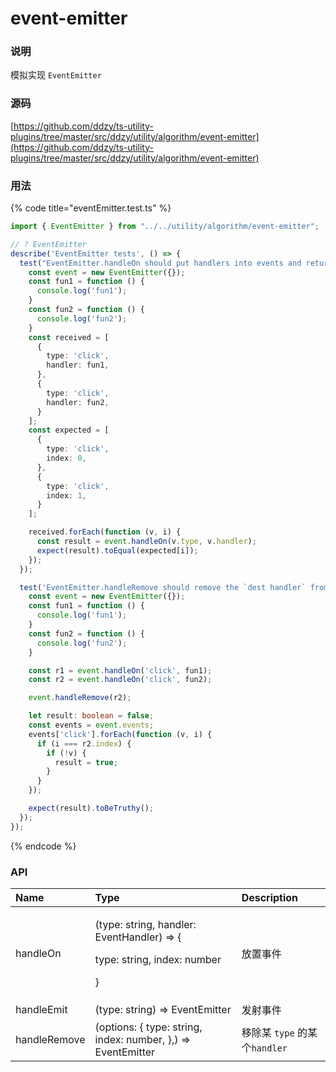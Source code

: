 # event-emitter

### 说明

模拟实现 `EventEmitter`

### 源码

[https://github.com/ddzy/ts-utility-plugins/tree/master/src/ddzy/utility/algorithm/event-emitter](https://github.com/ddzy/ts-utility-plugins/tree/master/src/ddzy/utility/algorithm/event-emitter)

### 用法

{% code title="eventEmitter.test.ts" %}
```typescript
import { EventEmitter } from "../../utility/algorithm/event-emitter";

// ? EventEmitter
describe('EventEmitter tests', () => {
  test("EventEmitter.handleOn should put handlers into events and return the handler's own index", () => {
    const event = new EventEmitter({});
    const fun1 = function () {
      console.log('fun1');
    }
    const fun2 = function () {
      console.log('fun2');
    }
    const received = [
      {
        type: 'click',
        handler: fun1,
      },
      {
        type: 'click',
        handler: fun2,
      }
    ];
    const expected = [
      {
        type: 'click',
        index: 0,
      },
      {
        type: 'click',
        index: 1,
      }
    ];

    received.forEach(function (v, i) {
      const result = event.handleOn(v.type, v.handler);
      expect(result).toEqual(expected[i]);
    });
  });

  test('EventEmitter.handleRemove should remove the `dest handler` from events', () => {
    const event = new EventEmitter({});
    const fun1 = function () {
      console.log('fun1');
    }
    const fun2 = function () {
      console.log('fun2');
    }

    const r1 = event.handleOn('click', fun1);
    const r2 = event.handleOn('click', fun2);

    event.handleRemove(r2);

    let result: boolean = false;
    const events = event.events;
    events['click'].forEach(function (v, i) {
      if (i === r2.index) {
        if (!v) {
          result = true;
        }
      }
    });

    expect(result).toBeTruthy();
  });
});
```
{% endcode %}

### API

<table>
  <thead>
    <tr>
      <th style="text-align:left">Name</th>
      <th style="text-align:left">Type</th>
      <th style="text-align:left">Description</th>
    </tr>
  </thead>
  <tbody>
    <tr>
      <td style="text-align:left">handleOn</td>
      <td style="text-align:left">
        <p>(type: string, handler: EventHandler) =&gt; {</p>
        <p>type: string, index: number</p>
        <p>}</p>
      </td>
      <td style="text-align:left">&#x653E;&#x7F6E;&#x4E8B;&#x4EF6;</td>
    </tr>
    <tr>
      <td style="text-align:left">handleEmit</td>
      <td style="text-align:left">(type: string) =&gt; EventEmitter</td>
      <td style="text-align:left">&#x53D1;&#x5C04;&#x4E8B;&#x4EF6;</td>
    </tr>
    <tr>
      <td style="text-align:left">handleRemove</td>
      <td style="text-align:left">(options: { type: string, index: number, },) =&gt; EventEmitter</td>
      <td
      style="text-align:left">&#x79FB;&#x9664;&#x67D0; <code>type</code> &#x7684;&#x67D0;&#x4E2A;<code>handler</code>
        </td>
    </tr>
  </tbody>
</table>


